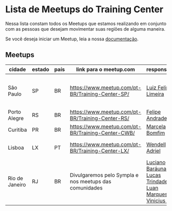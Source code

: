 # Lista de Meetups do Training Center

Nessa lista constam todos os Meetups que estamos realizando em conjunto com as pessoas que desejam movimentar suas regiões de alguma maneira.

Se você deseja iniciar um Meetup, leia a nossa [documentação](README.md#como-posso-iniciar-um-meetup).

## Meetups

| cidade | estado | país | link para o meetup.com | responsável | coordenação |
|---|---|---|---|---|---|
| São Paulo | SP  | BR | https://www.meetup.com/pt-BR/Training-Center-SP/  | [Luiz Felipe Limeira](https://twitter.com/lflimeira02 ) | [Fernanda Bernardo](https://twitter.com/Feh_Bernardo), [William Oliveira](https://twitter.com/w_oliveiras), [Lucas Santos](https://twitter.com/_StaticVoid) |
| Porto Alegre | RS | BR | https://www.meetup.com/pt-BR/Training-Center-RS/ | [Felipe Andrade](https://twitter.com/felipeSGAndrade) | [Aline Bastos](https://twitter.com/AlineBastos), [Adeonir Kohl](https://twitter.com/adeonir) |
| Curitiba | PR | BR | https://www.meetup.com/pt-BR/Training-Center-CWB/ | [Marcela Bomfim](https://twitter.com/cecelabomfim) | [Mariana Brito](https://twitter.com/briitomari) |
| Lisboa | LX | PT | https://www.meetup.com/pt-BR/Training-Center-LX/ | [Wendell Adriel](https://wendelladriel.com) | [Caio Alcântara](https://github.com/clucasalcantara), [Mate Paiva](http://matepaiva.github.io/)
| Rio de Janeiro | RJ | BR | Divulgaremos pelo Sympla e nos meetups das comunidades | [Luciano Baráuna](https://twitter.com/lucianobarauna), [Lucas Trindade](https://twitter.com/lucasktrindade), [Luan Marques](https://github.com/lu4nation), [Vinicius Reis](http://twitter.com/luizvinicius73) | TODOS